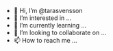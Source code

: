 - 👋 Hi, I’m @tarasvensson
- 👀 I’m interested in ...
- 🌱 I’m currently learning ...
- 💞️ I’m looking to collaborate on ...
- 📫 How to reach me ...

<!---
tarasvensson/tarasvensson is a ✨ special ✨ repository because its `README.md` (this file) appears on your GitHub profile.
You can click the Preview link to take a look at your changes.
--->

